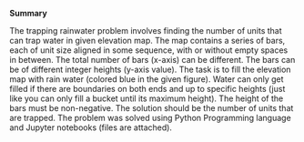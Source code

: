 <p><b>Summary</b></p>
<p>The trapping rainwater problem involves finding the number of units that can trap water in given elevation map. The map contains a series of bars, each of unit size aligned in some sequence, with or without empty spaces in between.  The total number of bars (x-axis) can be different. The bars can be of different integer heights (y-axis value). The task is to fill the elevation map with rain water (colored blue in the given figure). Water can only get filled if there are boundaries on both ends and up to specific heights (just like you can only fill a bucket until its maximum height). The height of the bars must be non-negative. The solution should be the number of units that are trapped. The problem was solved using Python Programming language and Jupyter notebooks (files are attached).
